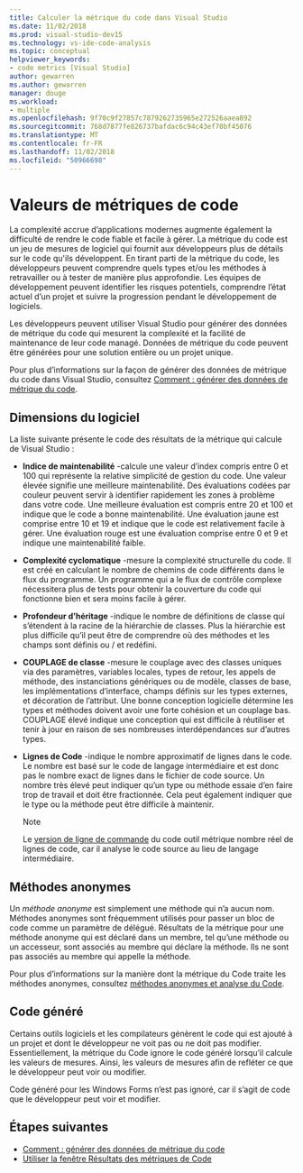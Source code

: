 ```yaml
---
title: Calculer la métrique du code dans Visual Studio
ms.date: 11/02/2018
ms.prod: visual-studio-dev15
ms.technology: vs-ide-code-analysis
ms.topic: conceptual
helpviewer_keywords:
- code metrics [Visual Studio]
author: gewarren
ms.author: gewarren
manager: douge
ms.workload:
- multiple
ms.openlocfilehash: 9f70c9f27857c7879262735965e272526aaea892
ms.sourcegitcommit: 768d7877fe826737bafdac6c94c43ef70bf45076
ms.translationtype: MT
ms.contentlocale: fr-FR
ms.lasthandoff: 11/02/2018
ms.locfileid: "50966698"
---
```

# <a name="code-metrics-values"></a>Valeurs de métriques de code

La complexité accrue d’applications modernes augmente également la difficulté de rendre le code fiable et facile à gérer. La métrique du code est un jeu de mesures de logiciel qui fournit aux développeurs plus de détails sur le code qu'ils développent. En tirant parti de la métrique du code, les développeurs peuvent comprendre quels types et/ou les méthodes à retravailler ou à tester de manière plus approfondie. Les équipes de développement peuvent identifier les risques potentiels, comprendre l’état actuel d’un projet et suivre la progression pendant le développement de logiciels.

Les développeurs peuvent utiliser Visual Studio pour générer des données de métrique du code qui mesurent la complexité et la facilité de maintenance de leur code managé. Données de métrique du code peuvent être générées pour une solution entière ou un projet unique.

Pour plus d’informations sur la façon de générer des données de métrique du code dans Visual Studio, consultez [Comment : générer des données de métrique du code](../code-quality/how-to-generate-code-metrics-data.md).

## <a name="software-measurements"></a>Dimensions du logiciel

La liste suivante présente le code des résultats de la métrique qui calcule de Visual Studio :

- **Indice de maintenabilité** -calcule une valeur d’index compris entre 0 et 100 qui représente la relative simplicité de gestion du code. Une valeur élevée signifie une meilleure maintenabilité. Des évaluations codées par couleur peuvent servir à identifier rapidement les zones à problème dans votre code. Une meilleure évaluation est compris entre 20 et 100 et indique que le code a bonne maintenabilité. Une évaluation jaune est comprise entre 10 et 19 et indique que le code est relativement facile à gérer. Une évaluation rouge est une évaluation comprise entre 0 et 9 et indique une maintenabilité faible.

- **Complexité cyclomatique** -mesure la complexité structurelle du code. Il est créé en calculant le nombre de chemins de code différents dans le flux du programme. Un programme qui a le flux de contrôle complexe nécessitera plus de tests pour obtenir la couverture du code qui fonctionne bien et sera moins facile à gérer.

- **Profondeur d’héritage** -indique le nombre de définitions de classe qui s’étendent à la racine de la hiérarchie de classes. Plus la hiérarchie est plus difficile qu’il peut être de comprendre où des méthodes et les champs sont définis ou / et redéfini.

- **COUPLAGE de classe** -mesure le couplage avec des classes uniques via des paramètres, variables locales, types de retour, les appels de méthode, des instanciations génériques ou de modèle, classes de base, les implémentations d’interface, champs définis sur les types externes, et décoration de l’attribut. Une bonne conception logicielle détermine les types et méthodes doivent avoir une forte cohésion et un couplage bas. COUPLAGE élevé indique une conception qui est difficile à réutiliser et tenir à jour en raison de ses nombreuses interdépendances sur d’autres types.

- **Lignes de Code** -indique le nombre approximatif de lignes dans le code. Le nombre est basé sur le code de langage intermédiaire et est donc pas le nombre exact de lignes dans le fichier de code source. Un nombre très élevé peut indiquer qu’un type ou méthode essaie d’en faire trop de travail et doit être fractionnée. Cela peut également indiquer que le type ou la méthode peut être difficile à maintenir.

   > [!NOTE]
   > Le [version de ligne de commande](../code-quality/how-to-generate-code-metrics-data.md#command-line-code-metrics) du code outil métrique nombre réel de lignes de code, car il analyse le code source au lieu de langage intermédiaire.

## <a name="anonymous-methods"></a>Méthodes anonymes

Un *méthode anonyme* est simplement une méthode qui n’a aucun nom. Méthodes anonymes sont fréquemment utilisés pour passer un bloc de code comme un paramètre de délégué. Résultats de la métrique pour une méthode anonyme qui est déclaré dans un membre, tel qu’une méthode ou un accesseur, sont associés au membre qui déclare la méthode. Ils ne sont pas associés au membre qui appelle la méthode.

Pour plus d’informations sur la manière dont la métrique du Code traite les méthodes anonymes, consultez [méthodes anonymes et analyse du Code](../code-quality/anonymous-methods-and-code-analysis.md).

## <a name="generated-code"></a>Code généré

Certains outils logiciels et les compilateurs génèrent le code qui est ajouté à un projet et dont le développeur ne voit pas ou ne doit pas modifier. Essentiellement, la métrique du Code ignore le code généré lorsqu’il calcule les valeurs de mesures. Ainsi, les valeurs de mesures afin de refléter ce que le développeur peut voir ou modifier.

Code généré pour les Windows Forms n’est pas ignoré, car il s’agit de code que le développeur peut voir et modifier.

## <a name="next-steps"></a>Étapes suivantes

- [Comment : générer des données de métrique du code](../code-quality/how-to-generate-code-metrics-data.md)
- [Utiliser la fenêtre Résultats des métriques de Code](../code-quality/working-with-code-metrics-data.md)